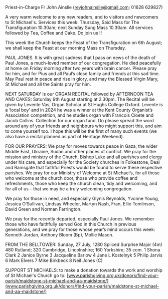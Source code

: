 
Priest-in-Charge Fr John Ainslie ([revjohnainslie@gmail.com](mailto:revjohnainslie@gmail.com); 01628 629827)

A very warm welcome to any new readers, and to visitors and newcomers to St Michael's.
Services this week: Thursday, Said Mass for The Transfiguration 10.30am; next Sunday Sung Mass 10.30am. All
services followed by Tea, Coffee and Cake. Do join us !!

This week the Church keeps the Feast of the Transfiguration on 6th August; we shall keep the Feast at our morning
Mass on Thursday.

PAUL JONES. It is with great sadness that I pass on news of the death of Paul Jones, a much-loved member of our
congregation. He died peacefully at home on Friday morning after two years with brain cancer. Please pray for him,
and for Pius and all Paul’s close family and friends at this sad time. May Paul rest in peace and rise in glory, and may
the Blessed Virgin Mary, St Michael and all the Saints pray for him.

NEXT SATURDAY is our ORGAN RECITAL followed by AFTERNOON TEA AND CAKES: Saturday 9th
August starting at 2.30pm.
The Recital will be given by Levente Vas, Organ Scholar at St Hughs College Oxford. Levente is a ‘local boy’ and in
2024 he was a winner at the Kent County Organist’s Association competition, and he studies organ with Francois
Cloete and Jacob Collins. Collection for our organ fund.
Do please spread the word around any of your friends and neighbours who might support this, and aim to come
yourself too. I hope this will be the first of many such events (we also have a recital planned as part of Heritage
Weekend).

FOR OUR PRAYERS: We pray for moves towards peace in Gaza, the wider Middle East, Ukraine, Sudan and other
places of conflict. We pray for the mission and ministry of the Church, Bishop Luke and all parishes and clergy under
his care, and especially for the Society churches in Folkestone, Deal and Ramsgate that faithful Priests would be found
to serve these respective parishes. We pray for our Ministry of Welcome at St Michael’s, for all those who welcome at
the church door, those who provide coffee and refreshments, those who keep the church clean, tidy and welcoming,
and for all of us – that we may be a truly welcoming congregation.

We pray for those in need, and especially Glynis Reynolds, Yvonne Young, Jessica O’Sullivan, Lindsay Wheeler,
Martyn Nash, Fran, Ellie Tomlinson, David Green and Norman Farrington.

We pray for the recently departed, especially Paul Jones. We remember those who have faithfully served God in
this Church in previous generations, and we pray for those whose year’s mind occurs this week: Kenneth Jordan,
Anthony Bloom (Bp), Mollie Mason.

FROM THE BELLTOWER: Sunday, 27 July, 1280 Spliced Surprise Major (4m) 480 Rutland; 320 Cambridge,
Lincolnshire; 160 Yorkshire; 35 com.
1 Shona Clark 2 Janice Byrne 3 Jacqueline Barlow 4 Jane L Kostelnyk 5 Philip Jarvis 6 Mark Elvers 7 Mike
Birkbeck 8 Neil Jones (C)


SUPPORT ST MICHAELS: to make a donation towards the work and worship of St Michael's Church go to:
[www.parishgiving.org.uk/donors/find-your-parish/maidstone-st-michael-and-aa-maidstone/](www.parishgiving.org.uk/donors/find-your-parish/maidstone-st-michael-and-aa-maidstone/)
